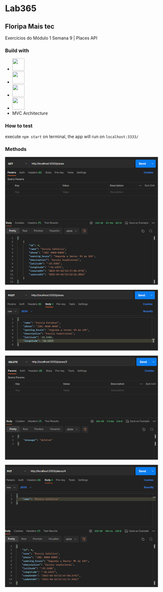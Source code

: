 # Lab365
## Floripa Mais tec

Exercícios do Módulo 1 Semana 9 | Places API

### Build with
 - <img src="https://cdn.jsdelivr.net/gh/devicons/devicon/icons/nodejs/nodejs-original-wordmark.svg" width="40" height="40"/>
 - <img src="https://cdn.jsdelivr.net/gh/devicons/devicon/icons/express/express-original-wordmark.svg" width="40" height="40"/>
 - <img src="https://cdn.jsdelivr.net/gh/devicons/devicon/icons/sequelize/sequelize-original-wordmark.svg" width="40" height="40"/>
 - <img src="https://cdn.jsdelivr.net/gh/devicons/devicon/icons/postgresql/postgresql-original-wordmark.svg" width="40" height="40"/>
 - MVC Architecture

### How to test
execute `npm start` on terminal, the app will run on `localhost:3333/`

### Methods
![GET](./src/img/GET.png)

![POST](./src/img/POST.png)

![DELETE](./src/img/DELETE.png)

![PUT](./src/img/PUT.png)
